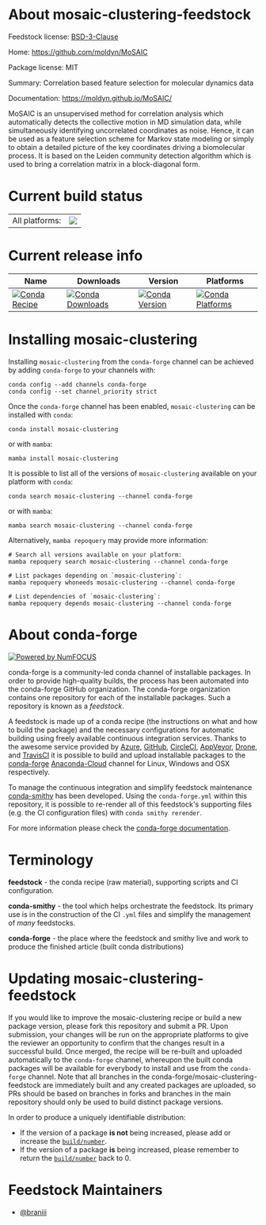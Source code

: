About mosaic-clustering-feedstock
=================================

Feedstock license: [BSD-3-Clause](https://github.com/conda-forge/mosaic-clustering-feedstock/blob/main/LICENSE.txt)

Home: https://github.com/moldyn/MoSAIC

Package license: MIT

Summary: Correlation based feature selection for molecular dynamics data

Documentation: https://moldyn.github.io/MoSAIC/

MoSAIC is an unsupervised method for correlation analysis which
automatically detects the collective motion in MD simulation data, while
simultaneously identifying uncorrelated coordinates as noise. Hence, it can
be used as a feature selection scheme for Markov state modeling or simply
to obtain a detailed picture of the key coordinates driving a biomolecular
process. It is based on the Leiden community detection algorithm which is
used to bring a correlation matrix in a block-diagonal form.


Current build status
====================


<table><tr><td>All platforms:</td>
    <td>
      <a href="https://dev.azure.com/conda-forge/feedstock-builds/_build/latest?definitionId=16119&branchName=main">
        <img src="https://dev.azure.com/conda-forge/feedstock-builds/_apis/build/status/mosaic-clustering-feedstock?branchName=main">
      </a>
    </td>
  </tr>
</table>

Current release info
====================

| Name | Downloads | Version | Platforms |
| --- | --- | --- | --- |
| [![Conda Recipe](https://img.shields.io/badge/recipe-mosaic--clustering-green.svg)](https://anaconda.org/conda-forge/mosaic-clustering) | [![Conda Downloads](https://img.shields.io/conda/dn/conda-forge/mosaic-clustering.svg)](https://anaconda.org/conda-forge/mosaic-clustering) | [![Conda Version](https://img.shields.io/conda/vn/conda-forge/mosaic-clustering.svg)](https://anaconda.org/conda-forge/mosaic-clustering) | [![Conda Platforms](https://img.shields.io/conda/pn/conda-forge/mosaic-clustering.svg)](https://anaconda.org/conda-forge/mosaic-clustering) |

Installing mosaic-clustering
============================

Installing `mosaic-clustering` from the `conda-forge` channel can be achieved by adding `conda-forge` to your channels with:

```
conda config --add channels conda-forge
conda config --set channel_priority strict
```

Once the `conda-forge` channel has been enabled, `mosaic-clustering` can be installed with `conda`:

```
conda install mosaic-clustering
```

or with `mamba`:

```
mamba install mosaic-clustering
```

It is possible to list all of the versions of `mosaic-clustering` available on your platform with `conda`:

```
conda search mosaic-clustering --channel conda-forge
```

or with `mamba`:

```
mamba search mosaic-clustering --channel conda-forge
```

Alternatively, `mamba repoquery` may provide more information:

```
# Search all versions available on your platform:
mamba repoquery search mosaic-clustering --channel conda-forge

# List packages depending on `mosaic-clustering`:
mamba repoquery whoneeds mosaic-clustering --channel conda-forge

# List dependencies of `mosaic-clustering`:
mamba repoquery depends mosaic-clustering --channel conda-forge
```


About conda-forge
=================

[![Powered by
NumFOCUS](https://img.shields.io/badge/powered%20by-NumFOCUS-orange.svg?style=flat&colorA=E1523D&colorB=007D8A)](https://numfocus.org)

conda-forge is a community-led conda channel of installable packages.
In order to provide high-quality builds, the process has been automated into the
conda-forge GitHub organization. The conda-forge organization contains one repository
for each of the installable packages. Such a repository is known as a *feedstock*.

A feedstock is made up of a conda recipe (the instructions on what and how to build
the package) and the necessary configurations for automatic building using freely
available continuous integration services. Thanks to the awesome service provided by
[Azure](https://azure.microsoft.com/en-us/services/devops/), [GitHub](https://github.com/),
[CircleCI](https://circleci.com/), [AppVeyor](https://www.appveyor.com/),
[Drone](https://cloud.drone.io/welcome), and [TravisCI](https://travis-ci.com/)
it is possible to build and upload installable packages to the
[conda-forge](https://anaconda.org/conda-forge) [Anaconda-Cloud](https://anaconda.org/)
channel for Linux, Windows and OSX respectively.

To manage the continuous integration and simplify feedstock maintenance
[conda-smithy](https://github.com/conda-forge/conda-smithy) has been developed.
Using the ``conda-forge.yml`` within this repository, it is possible to re-render all of
this feedstock's supporting files (e.g. the CI configuration files) with ``conda smithy rerender``.

For more information please check the [conda-forge documentation](https://conda-forge.org/docs/).

Terminology
===========

**feedstock** - the conda recipe (raw material), supporting scripts and CI configuration.

**conda-smithy** - the tool which helps orchestrate the feedstock.
                   Its primary use is in the construction of the CI ``.yml`` files
                   and simplify the management of *many* feedstocks.

**conda-forge** - the place where the feedstock and smithy live and work to
                  produce the finished article (built conda distributions)


Updating mosaic-clustering-feedstock
====================================

If you would like to improve the mosaic-clustering recipe or build a new
package version, please fork this repository and submit a PR. Upon submission,
your changes will be run on the appropriate platforms to give the reviewer an
opportunity to confirm that the changes result in a successful build. Once
merged, the recipe will be re-built and uploaded automatically to the
`conda-forge` channel, whereupon the built conda packages will be available for
everybody to install and use from the `conda-forge` channel.
Note that all branches in the conda-forge/mosaic-clustering-feedstock are
immediately built and any created packages are uploaded, so PRs should be based
on branches in forks and branches in the main repository should only be used to
build distinct package versions.

In order to produce a uniquely identifiable distribution:
 * If the version of a package **is not** being increased, please add or increase
   the [``build/number``](https://docs.conda.io/projects/conda-build/en/latest/resources/define-metadata.html#build-number-and-string).
 * If the version of a package **is** being increased, please remember to return
   the [``build/number``](https://docs.conda.io/projects/conda-build/en/latest/resources/define-metadata.html#build-number-and-string)
   back to 0.

Feedstock Maintainers
=====================

* [@braniii](https://github.com/braniii/)


